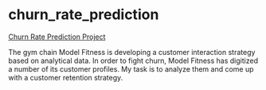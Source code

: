 # churn_rate_prediction
<a href = 'https://nbviewer.jupyter.org/github/qum-ran/churn_rate_prediction/blob/main/ML_Churn_rate_project.ipynb'>Churn Rate Prediction Project</a>

The gym chain Model Fitness is developing a customer interaction strategy based on analytical data. In order to fight churn, Model Fitness has digitized a number of its customer profiles.
My task is to analyze them and come up with a customer retention strategy.
